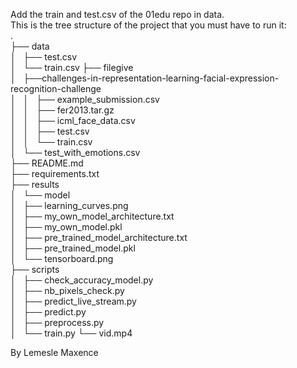 Add the train and test.csv of the 01edu repo in data.                              
This is the tree structure of the project that you must have to run it:            
.                                                                                  
├── data                                                                           
│   ├── test.csv                                                                   
│   └── train.csv
├── filegive                                                                       
│   ├──challenges-in-representation-learning-facial-expression-recognition-challenge                                                                                     
│   │   ├── example_submission.csv                                                                        
│   │   ├── fer2013.tar.gz                                                                                
│   │   ├── icml_face_data.csv                                                                             
│   │   ├── test.csv                                                                           
│   │   └── train.csv                                                                            
│   └── test_with_emotions.csv                                                                       
├── README.md                                                                                  
├── requirements.txt                                                                            
├── results                                                                                     
│   └── model                                                                                    
│       ├── learning_curves.png                                                                   
│       ├── my_own_model_architecture.txt                                                            
│       ├── my_own_model.pkl                                                            
│       ├── pre_trained_model_architecture.txt                                                            
│       ├── pre_trained_model.pkl                                                            
│       └── tensorboard.png                                                            
├── scripts                                                            
│   ├── check_accuracy_model.py                                                            
│   ├── nb_pixels_check.py                                                            
│   ├── predict_live_stream.py                                                            
│   ├── predict.py                                                            
│   ├── preprocess.py                                                            
│   └── train.py
└── vid.mp4

By Lemesle Maxence